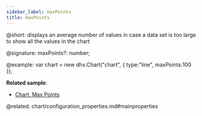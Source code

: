 ```yaml
---
sidebar_label: maxPoints
title: maxPoints
---          
```


@short: displays an average number of values in case a data set is too large to show all the values in the chart

@signature: maxPoints?: number;

@example: 
var chart = new dhx.Chart("chart", {
	type:"line",
	maxPoints:100
});

**Related sample**:
- [Chart. Max Points](https://snippet.dhtmlx.com/6917eudu)

@related:
chart/configuration_properties.md#mainproperties